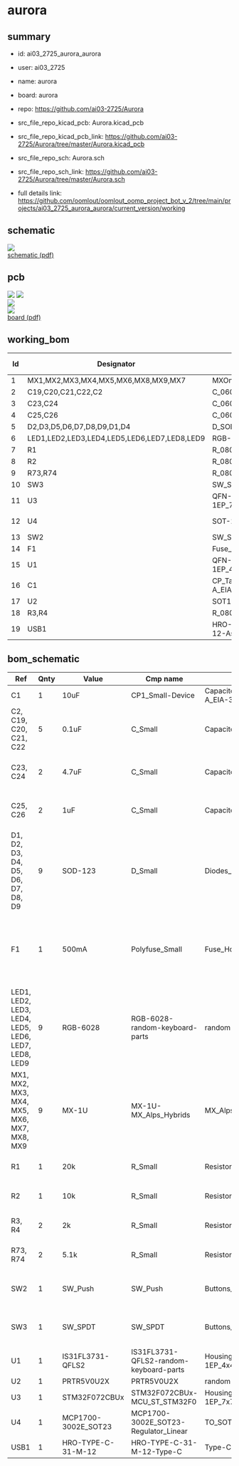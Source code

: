 # aurora
 
## summary 
* id: ai03_2725_aurora_aurora
* user: ai03_2725
* name: aurora
* board: aurora
* repo: https://github.com/ai03-2725/Aurora
* src_file_repo_kicad_pcb: Aurora.kicad_pcb
* src_file_repo_kicad_pcb_link: https://github.com/ai03-2725/Aurora/tree/master/Aurora.kicad_pcb


* src_file_repo_sch: Aurora.sch
* src_file_repo_sch_link: https://github.com/ai03-2725/Aurora/tree/master/Aurora.sch
* full details link: https://github.com/oomlout/oomlout_oomp_project_bot_v_2/tree/main/projects/ai03_2725_aurora_aurora/current_version/working  

## schematic  
![](working_schematic_600.png)  
[schematic (pdf)](working_schematic.pdf) 






















## pcb  
![](working_3d_600.png) 
![](working_3d_front_600.png)  
![](working_3d_back_600.png)  
![](working_600.png)  
[board (pdf)](working.pdf)  

## working_bom
| Id | Designator | Footprint | Quantity | Designation | Supplier and ref |  | None | 
| --- | --- | --- | --- | --- | --- | --- | --- | 
| 1 | MX1,MX2,MX3,MX4,MX5,MX6,MX8,MX9,MX7 | MXOnly-1U-Hotswap | 9 | MX-1U |  |  | [''] | 
| 2 | C19,C20,C21,C22,C2 | C_0603 | 5 | 0.1uF |  |  | [''] | 
| 3 | C23,C24 | C_0603 | 2 | 4.7uF |  |  | [''] | 
| 4 | C25,C26 | C_0603 | 2 | 1uF |  |  | [''] | 
| 5 | D2,D3,D5,D6,D7,D8,D9,D1,D4 | D_SOD-123 | 9 | SOD-123 |  |  | [''] | 
| 6 | LED1,LED2,LED3,LED4,LED5,LED6,LED7,LED8,LED9 | RGB-6028 | 9 | RGB-6028 |  |  | [''] | 
| 7 | R1 | R_0805 | 1 | 20k |  |  | [''] | 
| 8 | R2 | R_0805 | 1 | 10k |  |  | [''] | 
| 9 | R73,R74 | R_0805 | 2 | 5.1k |  |  | [''] | 
| 10 | SW3 | SW_SPDT_PCM12 | 1 | SW_SPDT |  |  | [''] | 
| 11 | U3 | QFN-48-1EP_7x7mm_Pitch0.5mm | 1 | STM32F072CBUx |  |  | [''] | 
| 12 | U4 | SOT-23 | 1 | MCP1700-3002E_SOT23 |  |  | [''] | 
| 13 | SW2 | SW_SPST_SKQG | 1 | SW_Push |  |  | [''] | 
| 14 | F1 | Fuse_SMD1206_Reflow | 1 | 500mA |  |  | [''] | 
| 15 | U1 | QFN-28-1EP_4x4mm_Pitch0.4mm | 1 | IS31FL3731-QFLS2 |  |  | [''] | 
| 16 | C1 | CP_Tantalum_Case-A_EIA-3216-18_Reflow | 1 | 10uF |  |  | [''] | 
| 17 | U2 | SOT143B | 1 | PRTR5V0U2X |  |  | [''] | 
| 18 | R3,R4 | R_0805 | 2 | 2k |  |  | [''] | 
| 19 | USB1 | HRO-TYPE-C-31-M-12-Assembly | 1 | HRO-TYPE-C-31-M-12 |  |  | [''] | 


## bom_schematic
| Ref | Qnty | Value | Cmp name | Footprint | Description | Vendor | DNP | 
| --- | --- | --- | --- | --- | --- | --- | --- | 
| C1 | 1 | 10uF | CP1_Small-Device | Capacitors_Tantalum_SMD:CP_Tantalum_Case-A_EIA-3216-18_Reflow |  |  |  | 
| C2, C19, C20, C21, C22 | 5 | 0.1uF | C_Small | Capacitors_SMD:C_0603 | Unpolarized capacitor, small symbol |  |  | 
| C23, C24 | 2 | 4.7uF | C_Small | Capacitors_SMD:C_0603 | Unpolarized capacitor, small symbol |  |  | 
| C25, C26 | 2 | 1uF | C_Small | Capacitors_SMD:C_0603 | Unpolarized capacitor, small symbol |  |  | 
| D1, D2, D3, D4, D5, D6, D7, D8, D9 | 9 | SOD-123 | D_Small | Diodes_SMD:D_SOD-123 | Diode, small symbol |  |  | 
| F1 | 1 | 500mA | Polyfuse_Small | Fuse_Holders_and_Fuses:Fuse_SMD1206_Reflow | Resettable fuse, polymeric positive temperature coefficient, small symbol |  |  | 
| LED1, LED2, LED3, LED4, LED5, LED6, LED7, LED8, LED9 | 9 | RGB-6028 | RGB-6028-random-keyboard-parts | random-keyboard-parts:RGB-6028 |  |  |  | 
| MX1, MX2, MX3, MX4, MX5, MX6, MX7, MX8, MX9 | 9 | MX-1U | MX-1U-MX_Alps_Hybrids | MX_Alps_Hybrid:MXOnly-1U-Hotswap |  |  |  | 
| R1 | 1 | 20k | R_Small | Resistors_SMD:R_0805 | Resistor, small symbol |  |  | 
| R2 | 1 | 10k | R_Small | Resistors_SMD:R_0805 | Resistor, small symbol |  |  | 
| R3, R4 | 2 | 2k | R_Small | Resistors_SMD:R_0805 | Resistor, small symbol |  |  | 
| R73, R74 | 2 | 5.1k | R_Small | Resistors_SMD:R_0805 | Resistor, small symbol |  |  | 
| SW2 | 1 | SW_Push | SW_Push | Buttons_Switches_SMD:SW_SPST_SKQG | Push button switch, generic, two pins |  |  | 
| SW3 | 1 | SW_SPDT | SW_SPDT | Buttons_Switches_SMD:SW_SPDT_PCM12 | Switch, single pole double throw |  |  | 
| U1 | 1 | IS31FL3731-QFLS2 | IS31FL3731-QFLS2-random-keyboard-parts | Housings_DFN_QFN:QFN-28-1EP_4x4mm_Pitch0.4mm |  |  |  | 
| U2 | 1 | PRTR5V0U2X | PRTR5V0U2X | random-keyboard-parts:SOT143B |  |  |  | 
| U3 | 1 | STM32F072CBUx | STM32F072CBUx-MCU_ST_STM32F0 | Housings_DFN_QFN:QFN-48-1EP_7x7mm_Pitch0.5mm |  |  |  | 
| U4 | 1 | MCP1700-3002E_SOT23 | MCP1700-3002E_SOT23-Regulator_Linear | TO_SOT_Packages_SMD:SOT-23 |  |  |  | 
| USB1 | 1 | HRO-TYPE-C-31-M-12 | HRO-TYPE-C-31-M-12-Type-C | Type-C:HRO-TYPE-C-31-M-12-Assembly |  |  |  | 



